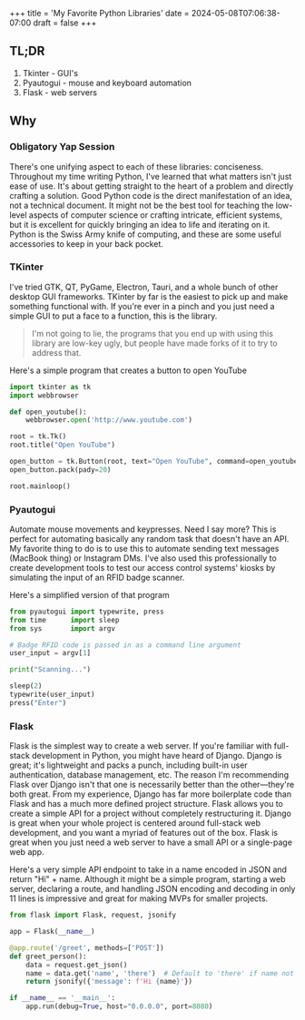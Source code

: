 +++
title = 'My Favorite Python Libraries'
date = 2024-05-08T07:06:38-07:00
draft = false
+++

## TL;DR

1. Tkinter - GUI's
2. Pyautogui - mouse and keyboard automation
3. Flask - web servers

## Why

### Obligatory Yap Session

There's one unifying aspect to each of these libraries: conciseness. Throughout my time writing Python, I've learned that what matters isn't just ease of use. It's about getting straight to the heart of a problem and directly crafting a solution. Good Python code is the direct manifestation of an idea, not a technical document. It might not be the best tool for teaching the low-level aspects of computer science or crafting intricate, efficient systems, but it is excellent for quickly bringing an idea to life and iterating on it. Python is the Swiss Army knife of computing, and these are some useful accessories to keep in your back pocket.

### TKinter

I've tried GTK, QT, PyGame, Electron, Tauri, and a whole bunch of other desktop GUI frameworks. TKinter by far is the easiest to pick up and make something functional with. If you're ever in a pinch and you just need a simple GUI to put a face to a function, this is the library.

> I'm not going to lie, the programs that you end up with using this library are low-key ugly, but people have made forks of it to try to address that.

Here's a simple program that creates a button to open YouTube

```python
import tkinter as tk
import webbrowser

def open_youtube():
    webbrowser.open('http://www.youtube.com')

root = tk.Tk()
root.title("Open YouTube")

open_button = tk.Button(root, text="Open YouTube", command=open_youtube)
open_button.pack(pady=20)

root.mainloop()
```

### Pyautogui

Automate mouse movements and keypresses. Need I say more? This is perfect for automating basically any random task that doesn't have an API. My favorite thing to do is to use this to automate sending text messages (MacBook thing) or Instagram DMs. I've also used this professionally to create development tools to test our access control systems' kiosks by simulating the input of an RFID badge scanner.

Here's a simplified version of that program

```python
from pyautogui import typewrite, press
from time      import sleep
from sys       import argv

# Badge RFID code is passed in as a command line argument
user_input = argv[1]

print("Scanning...")

sleep(2)
typewrite(user_input)
press("Enter")
```

### Flask

Flask is the simplest way to create a web server. If you're familiar with full-stack development in Python, you might have heard of Django. Django is great; it's lightweight and packs a punch, including built-in user authentication, database management, etc. The reason I'm recommending Flask over Django isn't that one is necessarily better than the other—they're both great. From my experience, Django has far more boilerplate code than Flask and has a much more defined project structure. Flask allows you to create a simple API for a project without completely restructuring it. Django is great when your whole project is centered around full-stack web development, and you want a myriad of features out of the box. Flask is great when you just need a web server to have a small API or a single-page web app.

Here's a very simple API endpoint to take in a name encoded in JSON and return "Hi" + name. Although it might be a simple program, starting a web server, declaring a route, and handling JSON encoding and decoding in only 11 lines is impressive and great for making MVPs for smaller projects.

```python
from flask import Flask, request, jsonify

app = Flask(__name__)

@app.route('/greet', methods=['POST'])
def greet_person():
    data = request.get_json()
    name = data.get('name', 'there')  # Default to 'there' if name not provided
    return jsonify({'message': f'Hi {name}'})

if __name__ == '__main__':
    app.run(debug=True, host="0.0.0.0", port=8080)
```

